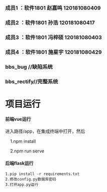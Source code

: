 ### 成员1 ：软件1801 赵嘉鸣 120181080409

### 成员2 ：软件1801 孙浩   120181080417

### 成员3 ：软件1801 冯梓硕 120181080403

### 成员4 ：软件1801 施星宇 120181080429



### bbs_bug //缺陷系统

### bbs_rectify//完整系统

### 

# 项目运行

#### 前端vue运行

进入路径/app，在集成终端中打开，然后

    1.npm install

    2.npm run serve

#### 后端flask运行

    1.pip install -r requirements.txt
    2.修改config.py数据库密码
    3.打开app.py运行
